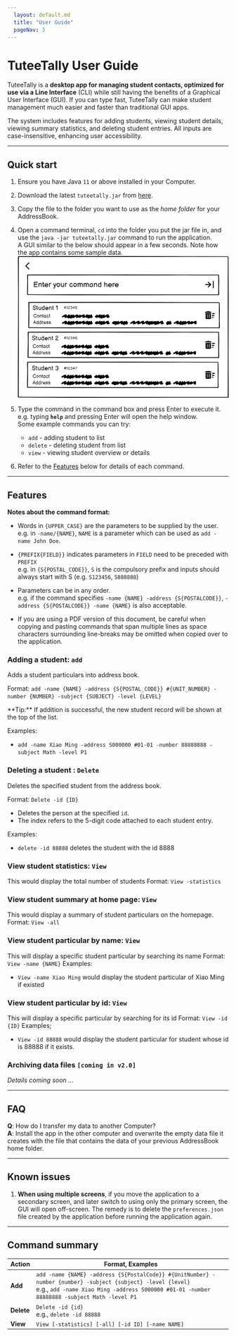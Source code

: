 ```yaml
---
  layout: default.md
  title: "User Guide"
  pageNav: 3
---
```


# TuteeTally User Guide

TuteeTally is a **desktop app for managing student contacts, optimized for use via a  Line Interface** (CLI) while still having the benefits of a Graphical User Interface (GUI). If you can type fast, TuteeTally can make student management much easier and faster than traditional GUI apps.

The system includes features for adding students, viewing student details, viewing summary statistics, and deleting student entries. All inputs are case-insensitive, enhancing user accessibility.


<!-- * Table of Contents -->
<page-nav-print />

--------------------------------------------------------------------------------------------------------------------

## Quick start

1. Ensure you have Java `11` or above installed in your Computer.

1. Download the latest `tuteetally.jar` from [here](https://github.com/AY2324S2-CS2103T-F10-2/tp/releases).

1. Copy the file to the folder you want to use as the _home folder_ for your AddressBook.

1. Open a command terminal, `cd` into the folder you put the jar file in, and use the `java -jar tuteetally.jar` command to run the application.<br>
   A GUI similar to the below should appear in a few seconds. Note how the app contains some sample data.<br>
   ![Ui](images/Ui.png)

1. Type the command in the command box and press Enter to execute it. e.g. typing **`help`** and pressing Enter will open the help window.<br>
   Some example commands you can try:

   * `add` - adding student to list
   * `delete` - deleting student from list
   * `view` - viewing student overview or details

1. Refer to the [Features](#features) below for details of each command.

--------------------------------------------------------------------------------------------------------------------

## Features

<box type="info" seamless>

**Notes about the command format:**<br>

* Words in `{UPPER_CASE}` are the parameters to be supplied by the user.<br>
  e.g. in `-name/{NAME}`, `NAME` is a parameter which can be used as `add -name John Doe`.
* `{PREFIX{FIELD}}` indicates parameters in `FIELD` need to be preceded with `PREFIX` <br>
e.g. in `{S{POSTAL_CODE}}`, `S` is the compulsory prefix and inputs should always start with S (e.g. `S123456`, `S888888`)

* Parameters can be in any order.<br>
  e.g. if the command specifies `-name {NAME} -address {S{POSTALCODE}}`, `-address {S{POSTALCODE}} -name {NAME}` is also acceptable.

* If you are using a PDF version of this document, be careful when copying and pasting commands that span multiple lines as space characters surrounding line-breaks may be omitted when copied over to the application.
</box>


### Adding a student: `add`

Adds a student particulars into address book.

Format: `add -name {NAME} -address {S{POSTAL_CODE}} #{UNIT_NUMBER} -number {NUMBER} -subject {SUBJECT} -level {LEVEL}`

<box type="tip" seamless>
**Tip:** If addition is successful, the new student record will be shown at the top of the list.
</box>

Examples:
* `add -name Xiao Ming -address S000000 #01-01 -number 88888888 -subject Math -level P1`

### Deleting a student : `Delete`

Deletes the specified student from the address book.

Format: `Delete -id {ID}`

* Deletes the person at the specified `id`.
* The index refers to the 5-digit code attached to each student entry.

Examples:
* `delete -id 88888` deletes the student with the id 8888

### View student statistics: `View`
This would display the total number of students
Format: `View -statistics`

### View student summary at home page: `View`
This would display a summary of student particulars on the homepage.
Format: `View -all`

### View student particular by name: `View`
This will display a specific student particular by searching its name
Format: `View -name {NAME}`
Examples:
* `View -name Xiao Ming` would display the student particular of Xiao Ming if existed

### View student particular by id: `View`
This will display a specific particular by searching for its id
Format: `View -id {ID}`
Examples;
* `View -id 88888` would display the student particular for student whose id is 88888 if it exists.


### Archiving data files `[coming in v2.0]`

_Details coming soon ..._

--------------------------------------------------------------------------------------------------------------------

## FAQ

**Q**: How do I transfer my data to another Computer?<br>
**A**: Install the app in the other computer and overwrite the empty data file it creates with the file that contains the data of your previous AddressBook home folder.

--------------------------------------------------------------------------------------------------------------------

## Known issues

1. **When using multiple screens**, if you move the application to a secondary screen, and later switch to using only the primary screen, the GUI will open off-screen. The remedy is to delete the `preferences.json` file created by the application before running the application again.

--------------------------------------------------------------------------------------------------------------------

## Command summary

| Action     | Format, Examples                                                                                                                                                                                               |
|------------|----------------------------------------------------------------------------------------------------------------------------------------------------------------------------------------------------------------|
| **Add**    | `add -name {NAME} -address {S{PostalCode}} #{UnitNumber} -number {number} -subject {subject} -level {level}` <br> e.g., `add -name Xiao Ming -address S000000 #01-01 -number 88888888 -subject Math -level P1` |
| **Delete** | `Delete -id {id}`<br> e.g., `delete -id 88888`                                                                                                                                                                 |
| **View**   | `View [-statistics] [-all] [-id ID] [-name NAME]`                                                                                                                                                              |


